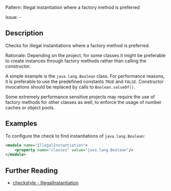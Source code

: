 Pattern: Illegal instantiation where a factory method is preferred

Issue: -

## Description

Checks for illegal instantiations where a factory method is preferred. 

Rationale: Depending on the project, for some classes it might be preferable to create instances through factory methods rather than calling the constructor. 

A simple example is the `java.lang.Boolean` class. For performance reasons, it is preferable to use the predefined constants `TRUE` and `FALSE`. Constructor invocations should be replaced by calls to `Boolean.valueOf()`. 

Some extremely performance sensitive projects may require the use of factory methods for other classes as well, to enforce the usage of number caches or object pools. 

## Examples

To configure the check to find instantiations of `java.lang.Boolean`: 


```xml
<module name="IllegalInstantiation">
    <property name="classes" value="java.lang.Boolean"/>
</module>
```

## Further Reading

* [checkstyle - IllegalInstantiation](http://checkstyle.sourceforge.net/config_coding.html#IllegalInstantiation)
